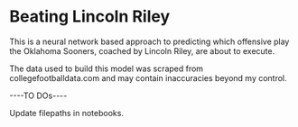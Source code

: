 # Beating Lincoln Riley

This is a neural network based approach to predicting which offensive play the Oklahoma Sooners, coached by Lincoln Riley,
are about to execute.

The data used to build this model was scraped from collegefootballdata.com and may contain inaccuracies beyond my control.

----TO DOs----

Update filepaths in notebooks.